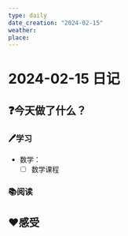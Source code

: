 ```yaml
---
type: daily
date_creation: "2024-02-15"
weather: 
place:
---
```

# 2024-02-15 日记

## ❓今天做了什么？
### 🖊学习
- 数学：
	- [ ] 数学课程      
### 📚阅读

## ❤感受




